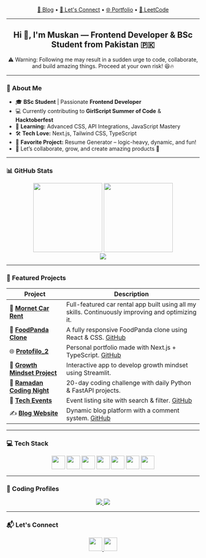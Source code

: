 <div align="center">
  <a href="https://medium.com/@mushiifatima3456/story-of-failure-improvement-b1ae8b046bf6">📝 Blog</a> • 
  <a href="https://www.linkedin.com/in/muskan-fatima-ab90732b7/">🤝 Let's Connect</a> • 
  <a href="https://protofilo-2.vercel.app/">🌐 Portfolio</a> • 
  <a href="https://leetcode.com/u/Code_with_muskan/">🧠 LeetCode</a>
</div>

---

<h2 align="center">Hi 👋, I'm <strong>Muskan</strong> — Frontend Developer & BSc Student from Pakistan 🇵🇰</h2>

<p align="center">
  ⚠️ Warning: Following me may result in a sudden urge to code, collaborate, and build amazing things. Proceed at your own risk! 😆🔥
</p>

---

### 🚀 About Me

- 🎓 **BSc Student** | Passionate **Frontend Developer**
- 💻 Currently contributing to **GirlScript Summer of Code** & **Hacktoberfest**
- 🧠 **Learning:** Advanced CSS, API Integrations, JavaScript Mastery
- 🛠️ **Tech Love:** Next.js, Tailwind CSS, TypeScript
- 💼 **Favorite Project:** Resume Generator – logic-heavy, dynamic, and fun!
- 🤝 Let’s collaborate, grow, and create amazing products 💙

---

### 📊 GitHub Stats

<div align="center">
  <img src="https://github-profile-summary-cards.vercel.app/api/cards/stats?username=muskan-fatim&theme=2077" height="180"/>
  <img src="https://github-profile-summary-cards.vercel.app/api/cards/repos-per-language?username=muskan-fatim&theme=2077" height="180"/>
  <br/>
  <img src="https://github-readme-streak-stats.herokuapp.com/?user=muskan-fatim&theme=2077"/>
</div>

---

### 🌟 Featured Projects

| Project | Description |
|--------|-------------|
| 🚗 [**Mornet Car Rent**](https://mornet-project.vercel.app/) | Full-featured car rental app built using all my skills. Continuously improving and optimizing it. |
| 🥡 [**FoodPanda Clone**](https://panda-clone.vercel.app/) | A fully responsive FoodPanda clone using React & CSS. [GitHub](https://github.com/muskan-fatim/panda-clone.git) |
| 🌐 [**Protofilo_2**](https://protofilo-2.vercel.app/) | Personal portfolio made with Next.js + TypeScript. [GitHub](https://github.com/muskan-fatim/Protofilo_2) |
| 🌱 [**Growth Mindset Project**](https://growth-mindset-project-0.streamlit.app/) | Interactive app to develop growth mindset using Streamlit. |
| 🌚 [**Ramadan Coding Night**](https://github.com/muskan-fatim/Ramdan_coding_night.git) | 20-day coding challenge with daily Python & FastAPI projects. |
| 🎉 [**Tech Events**](https://tech-event-lovat.vercel.app/) | Event listing site with search & filter. [GitHub](https://github.com/muskan-fatim/tech-events) |
| ✍️ [**Blog Website**](https://blog-website-rho-blush.vercel.app/) | Dynamic blog platform with a comment system. [GitHub](https://github.com/muskan-fatim/blog-website) |

---

### 💻 Tech Stack

<div align="center">
  <img src="https://cdn.jsdelivr.net/gh/devicons/devicon/icons/javascript/javascript-original.svg" height="35" />
  <img src="https://cdn.jsdelivr.net/gh/devicons/devicon/icons/typescript/typescript-original.svg" height="35"/>
  <img src="https://cdn.jsdelivr.net/gh/devicons/devicon/icons/react/react-original.svg" height="35"/>
  <img src="https://cdn.jsdelivr.net/gh/devicons/devicon/icons/nextjs/nextjs-original.svg" height="35"/>
  <img src="https://cdn.jsdelivr.net/gh/devicons/devicon/icons/html5/html5-original.svg" height="35"/>
  <img src="https://cdn.jsdelivr.net/gh/devicons/devicon/icons/css3/css3-original.svg" height="35"/>
  <img src="https://cdn.jsdelivr.net/gh/devicons/devicon/icons/git/git-original.svg" height="35"/>
</div>

---

### 🧠 Coding Profiles

<div align="center">
  <a href="https://leetcode.com/u/Code_with_muskan/" target="_blank">
    <img src="https://img.shields.io/badge/LeetCode-FFA116?style=for-the-badge&logo=leetcode&logoColor=black"/>
  </a>
  <a href="https://github.com/muskan-fatim" target="_blank">
    <img src="https://img.shields.io/badge/GitHub-100000?style=for-the-badge&logo=github&logoColor=white"/>
  </a>
</div>

---

### 📬 Let's Connect

<div align="center">
  <a href="https://www.linkedin.com/in/muskan-fatima-ab90732b7/" target="_blank">
    <img src="https://img.shields.io/static/v1?message=LinkedIn&logo=linkedin&label=&color=0077B5&logoColor=white&style=for-the-badge" height="35"/>
  </a>
  <a href="mailto:mushiifatima3456@gmail.com">
    <img src="https://img.shields.io/static/v1?message=Gmail&logo=gmail&label=&color=D14836&logoColor=white&style=for-the-badge" height="35"/>
  </a>
</div>




